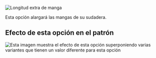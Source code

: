 ![Longitud extra de manga](sleevelengthbonus.svg)

Esta opción alargará las mangas de su sudadera.

## Efecto de esta opción en el patrón

![Esta imagen muestra el efecto de esta opción superponiendo varias variantes que tienen un valor diferente para esta opción](sven_sleevelengthbonus_sample.svg "Efecto de esta opción en el patrón")
